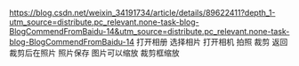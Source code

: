 https://blog.csdn.net/weixin_34191734/article/details/89622411?depth_1-utm_source=distribute.pc_relevant.none-task-blog-BlogCommendFromBaidu-14&utm_source=distribute.pc_relevant.none-task-blog-BlogCommendFromBaidu-14
打开相册 选择相片
打开相机 拍照
裁剪
返回裁剪后在照片
照片保存
图片可以缩放
裁剪框缩放
